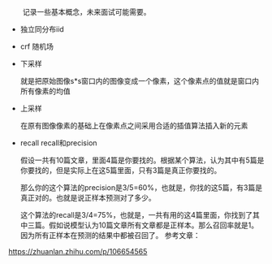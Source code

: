 　　记录一些基本概念，未来面试可能需要。

- 独立同分布iid

- crf 随机场

- 下采样

    就是把原始图像s*s窗口内的图像变成一个像素，这个像素点的值就是窗口内所有像素的均值

- 上采样

    在原有图像像素的基础上在像素点之间采用合适的插值算法插入新的元素
- recall 
    recall和precision

    假设一共有10篇文章，里面4篇是你要找的。根据某个算法，认为其中有5篇是你要找的，但是实际上在这5篇里面，只有3篇是真正你要找的。

    那么你的这个算法的precision是3/5=60%，也就是，你找的这5篇，有3篇是真正对的。也就是说正样本预测对了多少。

    这个算法的recall是3/4=75%，也就是，一共有用的这4篇里面，你找到了其中三篇。假如说模型认为10篇文章所有文章都是正样本。那么召回率就是1。因为所有正样本在预测的结果中都被召回了。
参考文章：

https://zhuanlan.zhihu.com/p/106654565































































